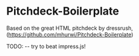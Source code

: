 Pitchdeck-Boilerplate
=====================

Based on the great HTML pitchdeck by dressrush, (https://github.com/mhurwi/Pitchdeck-Boilerplate)

TODO:
-- try to beat impress.js!